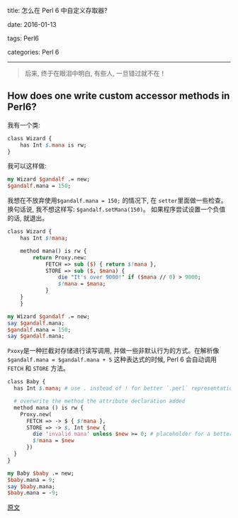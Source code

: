 title:  怎么在 Perl 6 中自定义存取器?

date: 2016-01-13

tags: Perl6

categories: Perl 6

---

<blockquote class='blockquote-center'>后来, 终于在眼泪中明白, 有些人, 一旦错过就不在！</blockquote>

## How does one write custom accessor methods in Perl6?

我有一个类:

``` perl
class Wizard {
    has Int $.mana is rw;
}
```

我可以这样做:

``` perl
my Wizard $gandalf .= new;
$gandalf.mana = 150;
```

我想在不放弃使用`$gandalf.mana = 150;` 的情况下, 在  `setter`里面做一些检查。换句话说, 我不想这样写: `$gandalf.setMana(150)`。 如果程序尝试设置一个负值的话, 就退出。

``` perl
class Wizard {
    has Int $!mana;

    method mana() is rw {
        return Proxy.new:
            FETCH => sub ($) { return $!mana },
            STORE => sub ($, $mana) {
                die "It's over 9000!" if ($mana // 0) > 9000;
                $!mana = $mana;
            }
    }
    }

my Wizard $gandalf .= new;
say $gandalf.mana;
$gandalf.mana = 150;
say $gandalf.mana;
```

`Pxoxy`是一种拦截对存储进行读写调用, 并做一些非默认行为的方式。在解析像 `$gandalf.mana = $gandalf.mana + 5` 这种表达式的时候, Perl 6 会自动调用 `FETCH` 和 `STORE` 方法。

``` perl
class Baby {
  has Int $.mana; # use . instead of ! for better `.perl` representation

  # overwrite the method the attribute declaration added
  method mana () is rw {
    Proxy.new(
      FETCH => -> $ { $!mana },
      STORE => -> $, Int $new {
        die 'invalid mana' unless $new >= 0; # placeholder for a better error
        $!mana = $new
      })
  }
}

my Baby $baby .= new;
$baby.mana = 9;
say $baby.mana;
$baby.mana = -9;
```

[原文](http://chenyf.gitcafe.io)
